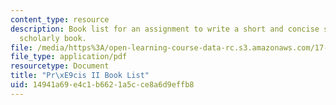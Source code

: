 ```yaml
---
content_type: resource
description: Book list for an assignment to write a short and concise summary of a
  scholarly book.
file: /media/https%3A/open-learning-course-data-rc.s3.amazonaws.com/17-433-international-relations-of-east-asia-spring-2011/14941a69e4c1b6621a5cce8a6d9effb8_MIT17_433S11_precisII.pdf
file_type: application/pdf
resourcetype: Document
title: "Pr\xE9cis II Book List"
uid: 14941a69-e4c1-b662-1a5c-ce8a6d9effb8
---
```

